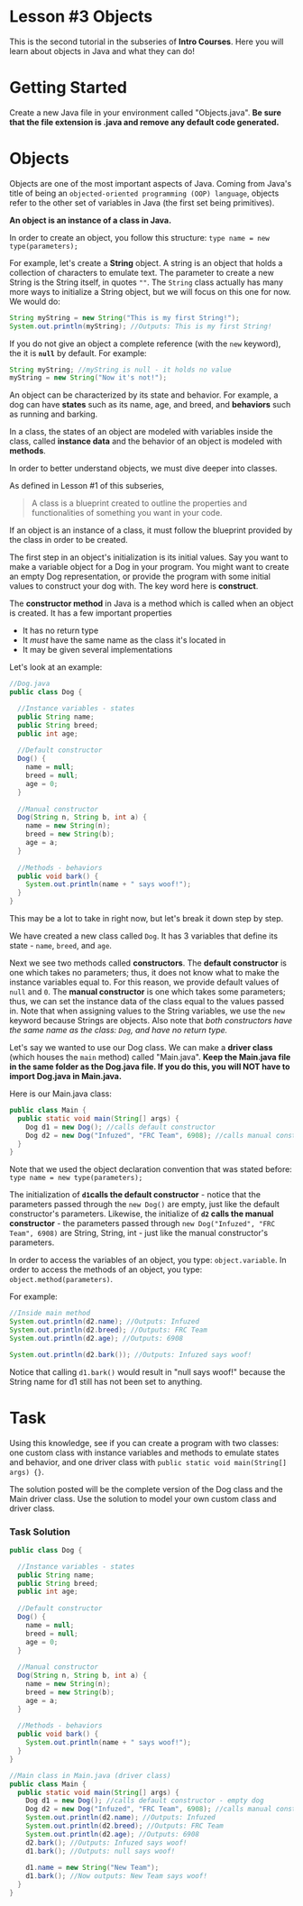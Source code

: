 # Lesson #3 Objects

This is the second tutorial in the subseries of **Intro Courses**. Here you will learn about objects in Java and what they can do!

# Getting Started
Create a new Java file in your environment called "Objects.java". **Be sure that the file extension is .java and remove any default code generated.**

# Objects
Objects are one of the most important aspects of Java. Coming from Java's title of being an `objected-oriented programming (OOP) language`, objects refer to the other set of variables in Java (the first set being primitives).

**An object is an instance of a class in Java.** 

In order to create an object, you follow this structure: `type name = new type(parameters);`

For example, let's create a **String** object. A string is an object that holds a collection of characters to emulate text. The parameter to create a new String is the String itself, in quotes `""`.
The `String` class actually has many more ways to initialize a String object, but we will focus on this one for now.
We would do:

```java
String myString = new String("This is my first String!");
System.out.println(myString); //Outputs: This is my first String!
```

If you do not give an object a complete reference (with the `new` keyword), the it is **`null`** by default.
For example:

```java
String myString; //myString is null - it holds no value
myString = new String("Now it's not!");
```

An object can be characterized by its state and behavior.
For example, a dog can have **states** such as its name, age, and breed, and **behaviors** such as running and barking.

In a class, the states of an object are modeled with variables inside the class, called **instance data** and the behavior of an object is modeled with **methods**.

In order to better understand objects, we must dive deeper into classes.

As defined in Lesson #1 of this subseries,
> A class is a blueprint created to outline the properties and functionalities of something you want in your code.

If an object is an instance of a class, it must follow the blueprint provided by the class in order to be created.

The first step in an object's initialization is its initial values. Say you want to make a variable object for a Dog in your program. You might want to create an empty Dog representation, or provide the program with some initial values to construct your dog with.
The key word here is **construct**.

The **constructor method** in Java is a method which is called when an object is created. It has a few important properties
* It has no return type
* It *must* have the same name as the class it's located in
* It may be given several implementations

Let's look at an example:

```java
//Dog.java
public class Dog {

  //Instance variables - states
  public String name;
  public String breed;
  public int age;
  
  //Default constructor
  Dog() {
    name = null;
    breed = null;
    age = 0;
  }
  
  //Manual constructor
  Dog(String n, String b, int a) {
    name = new String(n);
    breed = new String(b);
    age = a;
  }
  
  //Methods - behaviors
  public void bark() {
    System.out.println(name + " says woof!");
  }
}
```

This may be a lot to take in right now, but let's break it down step by step.

We have created a new class called `Dog`. It has 3 variables that define its state - `name`, `breed`, and `age`.

Next we see two methods called **constructors**. The **default constructor** is one which takes no parameters; thus, it does not know what to make the instance variables equal to. For this reason, we provide default values of `null` and `0`.
The **manual constructor** is one which takes some parameters; thus, we can set the instance data of the class equal to the values passed in. Note that when assigning values to the String variables, we use the `new` keyword because Strings are objects.
Also note that *both constructors have the same name as the class: `Dog`, and have no return type.*

Let's say we wanted to use our Dog class. We can make a **driver class** (which houses the `main` method) called "Main.java".
**Keep the Main.java file in the same folder as the Dog.java file. If you do this, you will NOT have to import Dog.java in Main.java.**

Here is our Main.java class:

```java
public class Main {
  public static void main(String[] args) {
    Dog d1 = new Dog(); //calls default constructor
    Dog d2 = new Dog("Infuzed", "FRC Team", 6908); //calls manual constructor
  }
}
```

Note that we used the object declaration convention that was stated before: `type name = new type(parameters);`

The initialization of **`d1`calls the default constructor** - notice that the parameters passed through the `new Dog()` are empty, just like the default constructor's parameters.
Likewise, the initialize of **`d2` calls the manual constructor** - the parameters passed through `new Dog("Infuzed", "FRC Team", 6908)` are String, String, int - just like the manual constructor's parameters.

In order to access the variables of an object, you type: `object.variable`. In order to access the methods of an object, you type: `object.method(parameters)`.

For example:

```java
//Inside main method
System.out.println(d2.name); //Outputs: Infuzed
System.out.println(d2.breed); //Outputs: FRC Team
System.out.println(d2.age); //Outputs: 6908

System.out.println(d2.bark()); //Outputs: Infuzed says woof!
```

Notice that calling `d1.bark()` would result in "null says woof!" because the String name for d1 still has not been set to anything.


# Task
Using this knowledge, see if you can create a program with two classes: one custom class with instance variables and methods to emulate states and behavior, and one driver class with `public static void main(String[] args) {}`.

The solution posted will be the complete version of the Dog class and the Main driver class. Use the solution to model your own custom class and driver class.

### Task Solution
```java
public class Dog {

  //Instance variables - states
  public String name;
  public String breed;
  public int age;
  
  //Default constructor
  Dog() {
    name = null;
    breed = null;
    age = 0;
  }
  
  //Manual constructor
  Dog(String n, String b, int a) {
    name = new String(n);
    breed = new String(b);
    age = a;
  }
  
  //Methods - behaviors
  public void bark() {
    System.out.println(name + " says woof!");
  }
}

//Main class in Main.java (driver class)
public class Main {
  public static void main(String[] args) {
    Dog d1 = new Dog(); //calls default constructor - empty dog
    Dog d2 = new Dog("Infuzed", "FRC Team", 6908); //calls manual constructor - dog initialized with "Infuzed", "FRC Team" and 6908
    System.out.println(d2.name); //Outputs: Infuzed
    System.out.println(d2.breed); //Outputs: FRC Team
    System.out.println(d2.age); //Outputs: 6908
    d2.bark(); //Outputs: Infuzed says woof!
    d1.bark(); //Outputs: null says woof!
    
    d1.name = new String("New Team");
    d1.bark(); //Now outputs: New Team says woof!
  }
}

  
  
  
  
